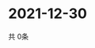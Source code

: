 # 2021-12-30
  共 0条

  <!-- BEGIN -->
  <!-- 最后更新时间Thu Dec 30 2021 10:04:03 GMT+0000 (Coordinated Universal Time) -->
  
  <!-- END -->
  
  